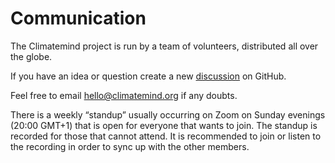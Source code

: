 # Communication

The Climatemind project is run by a team of volunteers, distributed all over the globe.

If you have an idea or question create a new [discussion](https://github.com/ClimateMind/climatemind-backend/discussions) on GitHub.

Feel free to email [hello@climatemind.org](mailto:hello@climatemind.org) if any doubts.

There is a weekly “standup” usually occurring on Zoom on Sunday evenings (20:00 GMT+1) that is open for everyone that wants to join. The standup is recorded for those that cannot attend. It is recommended to join or listen to the recording in order to sync up with the other members.
